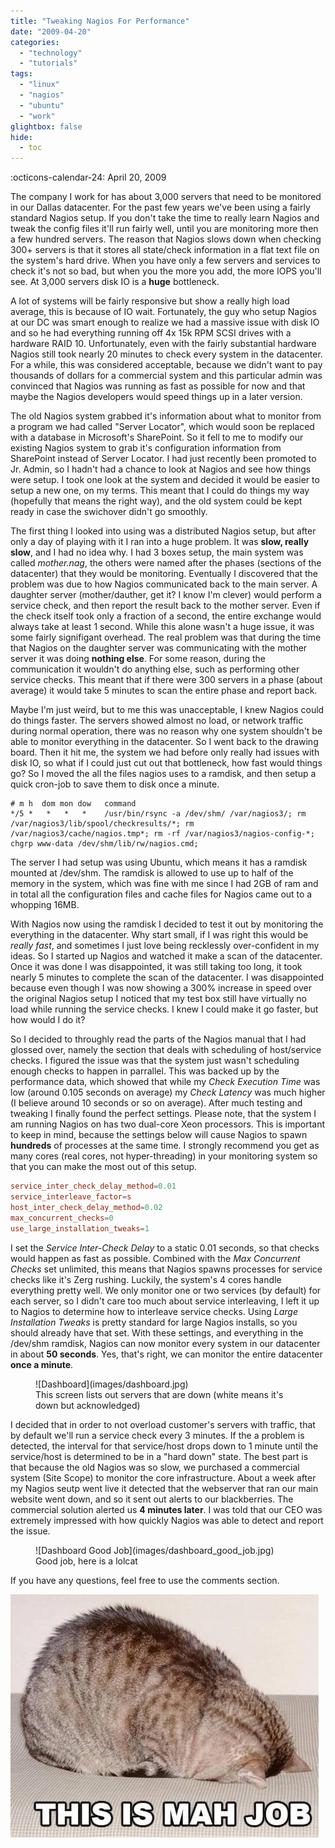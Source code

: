 ```yaml
---
title: "Tweaking Nagios For Performance"
date: "2009-04-20"
categories: 
  - "technology"
  - "tutorials"
tags: 
  - "linux"
  - "nagios"
  - "ubuntu"
  - "work"
glightbox: false
hide:
  - toc
---
```


:octicons-calendar-24: April 20, 2009

The company I work for has about 3,000 servers that need to be monitored in our Dallas datacenter. For the past few years we've been using a fairly standard Nagios setup. If you don't take the time to really learn Nagios and tweak the config files it'll run fairly well, until you are monitoring more then a few hundred servers. The reason that Nagios slows down when checking 300+ servers is that it stores all state/check information in a flat text file on the system's hard drive. When you have only a few servers and services to check it's not so bad, but when you the more you add, the more IOPS you'll see. At 3,000 servers disk IO is a **huge** bottleneck.

A lot of systems will be fairly responsive but show a really high load average, this is because of IO wait. Fortunately, the guy who setup Nagios at our DC was smart enough to realize we had a massive issue with disk IO and so he had everything running off 4x 15k RPM SCSI drives with a hardware RAID 10. Unfortunately, even with the fairly substantial hardware Nagios still took nearly 20 minutes to check every system in the datacenter. For a while, this was considered acceptable, because we didn't want to pay thousands of dollars for a commercial system and this particular admin was convinced that Nagios was running as fast as possible for now and that maybe the Nagios developers would speed things up in a later version.

The old Nagios system grabbed it's information about what to monitor from a program we had called "Server Locator", which would soon be replaced with a database in Microsoft's SharePoint. So it fell to me to modify our existing Nagios system to grab it's configuration information from SharePoint instead of Server Locator. I had just recently been promoted to Jr. Admin, so I hadn't had a chance to look at Nagios and see how things were setup. I took one look at the system and decided it would be easier to setup a new one, on my terms. This meant that I could do things my way (hopefully that means the right way), and the old system could be kept ready in case the swichover didn't go smoothly.

The first thing I looked into using was a distributed Nagios setup, but after only a day of playing with it I ran into a huge problem. It was **slow, really slow**, and I had no idea why. I had 3 boxes setup, the main system was called _mother.nag_, the others were named after the phases (sections of the datacenter) that they would be monitoring. Eventually I discovered that the problem was due to how Nagios communicated back to the main server. A daughter server (mother/dauther, get it? I know I'm clever) would perform a service check, and then report the result back to the mother server. Even if the check itself took only a fraction of a second, the entire exchange would always take at least 1 second. While this alone wasn't a huge issue, it was some fairly signifigant overhead. The real problem was that during the time that Nagios on the daughter server was communicating with the mother server it was doing **nothing else**. For some reason, during the communication it wouldn't do anything else, such as performing other service checks. This meant that if there were 300 servers in a phase (about average) it would take 5 minutes to scan the entire phase and report back.

Maybe I'm just weird, but to me this was unacceptable, I knew Nagios could do things faster. The servers showed almost no load, or network traffic during normal operation, there was no reason why one system shouldn't be able to monitor everything in the datacenter. So I went back to the drawing board. Then it hit me, the system we had before only really had issues with disk IO, so what if I could just cut out that bottleneck, how fast would things go? So I moved the all the files nagios uses to a ramdisk, and then setup a quick cron-job to save them to disk once a minute.

``` cron
# m h  dom mon dow   command
*/5 *   *   *   *    /usr/bin/rsync -a /dev/shm/ /var/nagios3/; rm /var/nagios3/lib/spool/checkresults/*; rm /var/nagios3/cache/nagios.tmp*; rm -rf /var/nagios3/nagios-config-*; chgrp www-data /dev/shm/lib/rw/nagios.cmd;
```

The server I had setup was using Ubuntu, which means it has a ramdisk mounted at /dev/shm. The ramdisk is allowed to use up to half of the memory in the system, which was fine with me since I had 2GB of ram and in total all the configuration files and cache files for Nagios came out to a whopping 16MB.

With Nagios now using the ramdisk I decided to test it out by monitoring the everything in the datacenter. Why start small, if I was right this would be _really fast_, and sometimes I just love being recklessly over-confident in my ideas. So I started up Nagios and watched it make a scan of the datacenter. Once it was done I was disappointed, it was still taking too long, it took nearly 5 minutes to complete the scan of the datacenter. I was disappointed because even though I was now showing a 300% increase in speed over the original Nagios setup I noticed that my test box still have virtually no load while running the service checks. I knew I could make it go faster, but how would I do it?

So I decided to throughly read the parts of the Nagios manual that I had glossed over, namely the section that deals with scheduling of host/service checks. I figured the issue was that the system just wasn't scheduling enough checks to happen in parrallel. This was backed up by the performance data, which showed that while my _Check Execution Time_ was low (around 0.105 seconds on average) my _Check Latency_ was much higher (I believe around 10 seconds or so on average). After much testing and tweaking I finally found the perfect settings. Please note, that the system I am running Nagios on has two dual-core Xeon processors. This is important to keep in mind, because the settings below will cause Nagios to spawn **hundreds** of processes at the same time. I strongly recommend you get as many cores (real cores, not hyper-threading) in your monitoring system so that you can make the most out of this setup.

``` toml
service_inter_check_delay_method=0.01
service_interleave_factor=s
host_inter_check_delay_method=0.02
max_concurrent_checks=0
use_large_installation_tweaks=1
```

I set the _Service Inter-Check Delay_ to a static 0.01 seconds, so that checks would happen as fast as possible. Combined with the _Max Concurrent Checks_ set unlimited, this means that Nagios spawns processes for service checks like it's Zerg rushing. Luckily, the system's 4 cores handle everything pretty well. We only monitor one or two services (by default) for each server, so I didn't care too much about service interleaving, I left it up to Nagios to determine how to interleave service checks. Using _Large Installation Tweaks_ is pretty standard for large Nagios installs, so you should already have that set. With these settings, and everything in the /dev/shm ramdisk, Nagios can now monitor every system in our datacenter in about **50 seconds**. Yes, that's right, we can monitor the entire datacenter **once a minute**.

<figure markdown>
  ![Dashboard](images/dashboard.jpg)
  <figcaption>This screen lists out servers that are down (white means it's down but acknowledged)</figcaption>
</figure>

I decided that in order to not overload customer's servers with traffic, that by default we'll run a service check every 3 minutes. If the a problem is detected, the interval for that service/host drops down to 1 minute until the service/host is determined to be in a "hard down" state. The best part is that because the old Nagios was so slow, we purchased a commercial system (Site Scope) to monitor the core infrastructure. About a week after my Nagios seutp went live it detected that the webserver that ran our main website went down, and so it sent out alerts to our blackberries. The commercial solution alerted us **4 minutes later**. I was told that our CEO was extremely impressed with how quickly Nagios was able to detect and report the issue.

<figure markdown>
  ![Dashboard Good Job](images/dashboard_good_job.jpg)
  <figcaption>Good job, here is a lolcat</figcaption>
</figure>

If you have any questions, feel free to use the comments section.

![This is mah job](images/lolcat_this_is_mah_job.jpg)
